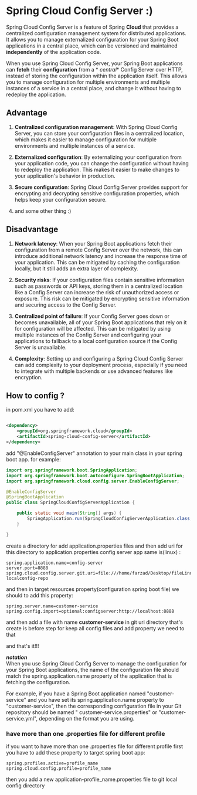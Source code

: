 # Spring Cloud Config Server :)

Spring Cloud Config Server is a feature of Spring **Cloud** that provides a centralized configuration management system
for
distributed applications.<br>
It allows you to manage externalized configuration for your Spring Boot applications in a
central place, which can be versioned and maintained **independently** of the application code.

When you use Spring Cloud Config Server, your Spring Boot applications can **fetch** their **configuration** from a *
*central**
Config Server over HTTP, instead of storing the configuration within the application itself. This allows you to manage
configuration for multiple environments and multiple instances of a service in a central place, and change it without
having to redeploy the application.

## Advantage

1. **Centralized configuration management**: With Spring Cloud Config Server, you can store your configuration files in
   a
   centralized location, which makes it easier to manage configuration for multiple environments and multiple instances
   of
   a service.

2. **Externalized configuration**: By externalizing your configuration from your application code, you can change the
   configuration without having to redeploy the application. This makes it easier to make changes to your application's
   behavior in production.

3. **Secure configuration**: Spring Cloud Config Server provides support for encrypting and decrypting sensitive
   configuration
   properties, which helps keep your configuration secure.

4. and some other thing :)

## Disadvantage

1. **Network latency**: When your Spring Boot applications fetch their configuration from a remote Config Server over
   the
   network, this can introduce additional network latency and increase the response time of your application. This can
   be
   mitigated by caching the configuration locally, but it still adds an extra layer of complexity.

2. **Security risks**: If your configuration files contain sensitive information such as passwords or API keys, storing
   them in
   a centralized location like a Config Server can increase the risk of unauthorized access or exposure. This risk can
   be
   mitigated by encrypting sensitive information and securing access to the Config Server.

3. **Centralized point of failure**: If your Config Server goes down or becomes unavailable, all of your Spring Boot
   applications that rely on it for configuration will be affected. This can be mitigated by using multiple instances of
   the Config Server and configuring your applications to fallback to a local configuration source if the Config Server
   is
   unavailable.

4. **Complexity**: Setting up and configuring a Spring Cloud Config Server can add complexity to your deployment
   process,
   especially if you need to integrate with multiple backends or use advanced features like encryption.

## How to config ?

in pom.xml you have to add:

```xml

<dependency>
    <groupId>org.springframework.cloud</groupId>
    <artifactId>spring-cloud-config-server</artifactId>
</dependency>
```

add "@EnableConfigServer" annotation to your main class in your spring boot app.
for example:

```java
import org.springframework.boot.SpringApplication;
import org.springframework.boot.autoconfigure.SpringBootApplication;
import org.springframework.cloud.config.server.EnableConfigServer;

@EnableConfigServer
@SpringBootApplication
public class SpringCloudConfigServerApplication {

    public static void main(String[] args) {
        SpringApplication.run(SpringCloudConfigServerApplication.class, args);
    }

}
```

create a directory for add application.properties files and then
add uri for this directory to application.properties config server
app same is(linux) :

```properties
spring.application.name=config-server
server.port=8888
spring.cloud.config.server.git.uri=file:///home/farzad/Desktop/fileLinux/Maktab/Tamrin/Spring/Spring_Cloud/2_MicroService_SpringCloud/git-localconfig-repo
```

and then in target resources property(configuration spring boot file)
we should to add this property:

```properties
spring.server.name=customer-service
spring.config.import=optional:configserver:http://localhost:8888
```

and then add a file with name **customer-service** in
git uri directory that's create is before step for keep all config files
and add property we need to that

and that's it!!!

***notation*** <br>
When you use Spring Cloud Config Server to manage the configuration for your Spring Boot applications, the name of the
configuration file should match the spring.application.name property of the application that is fetching the
configuration.

For example, if you have a Spring Boot application named "customer-service" and you have set its spring.application.name
property to "customer-service", then the corresponding configuration file in your Git repository should be named "
customer-service.properties" or "customer-service.yml", depending on the format you are using.

### have more than one .properties file for different profile

if you want to have more than one .properties file for different profile
first you have to add these property to target spring boot app:
```properties
spring.profiles.active=profile_name
spring.cloud.config.profile=profile_name
```
then you add a new application-profile_name.properties file to 
git local config directory